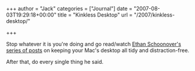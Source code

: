 +++
author = "Jack"
categories = ["Journal"]
date = "2007-08-03T19:29:18+00:00"
title = "Kinkless Desktop"
url = "/2007/kinkless-desktop/"

+++

Stop whatever it is you're doing and go read/watch [Ethan Schoonover's series of posts][1] on keeping your Mac's desktop all tidy and distraction-free.

After that, do every single thing he said.

 [1]: http://kinkless.com/article/kinkless_desktop